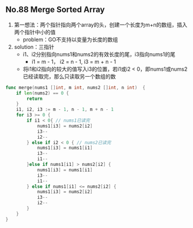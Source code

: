 ## No.88 Merge Sorted Array
1. 第一想法：两个指针指向两个array的头，创建一个长度为m+n的数组，插入两个指针中小的值
    + problem：GO不支持以变量为长度的数组
2. solution：三指针
    + i1、i2分别指向nums1和nums2的有效长度的尾，i3指向nums1的尾
        + i1 = m - 1， i2 = n - 1, i3 = m + n - 1
    + 将i1和i2指向的较大的值写入i3的位置，若i1或i2 < 0，即nums1或nums2已经读取完，那么只读取另一个数组的数
```GO
func merge(nums1 []int, m int, nums2 []int, n int)  {
    if len(nums2) == 0 {
        return
    }
    i1, i2, i3 := m - 1, n - 1, m + n - 1
    for i3 >= 0 {
        if i1 < 0{ // nums1已读完
            nums1[i3] = nums2[i2]
            i3--
            i2--
        } else if i2 < 0 { // nums2已读完
            nums1[i3] = nums1[i1]
            i3--
            i1--
        }else if nums1[i1] > nums2[i2] {
            nums1[i3] = nums1[i1]
            i3--
            i1--
        } else if nums1[i1] <= nums2[i2] {
            nums1[i3] = nums2[i2]
            i3--
            i2--
        }
    }
}
```